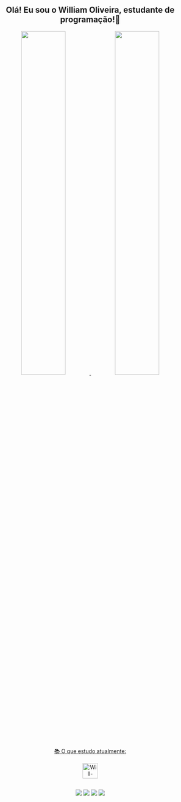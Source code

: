 <div align="center"><h2> Olá! Eu sou o William Oliveira, estudante de programação!🤗  </h2></div>
<div align="center">
  <a href="https://github.com/pWillOliveira">
  <img width="48%" src="https://github-readme-stats.vercel.app/api?username=pwilloliveira&show_icons=true&theme=tokyonight&include_all_commits=true&count_private=true"/>
  <img width="48%" src="https://github-readme-stats.vercel.app/api/top-langs/?username=pwilloliveira&layout=compact&langs_count=7&theme=tokyonight"/>
</div>
<div align="center">
📚 O que estudo atualmente: 

<div style="display: inline_block"><br>
  <img align="center" alt="Will-Java" height="40" width="40" src="https://cdn.jsdelivr.net/gh/devicons/devicon/icons/java/java-original-wordmark.svg">
</div>

  ##
  
<div>
  <a href="https://www.linkedin.com/in/pwilloliveira/" target="_blank"><img src="https://img.shields.io/badge/-LinkedIn-%230077B5?style=for-the-badge&logo=linkedin&logoColor=white" target="_blank"></a> 
  <a href="https://www.instagram.com/willzinoliveira/" target="_blank"><img src="https://img.shields.io/badge/-Instagram-%23E4405F?style=for-the-badge&logo=instagram&logoColor=white" target="_blank"></a>
 	<a href="https://www.twitch.tv/willzinoliveira" target="_blank"><img src="https://img.shields.io/badge/Twitch-9146FF?style=for-the-badge&logo=twitch&logoColor=white" target="_blank"></a> 
  <a href = "mailto:poliveira.william@gmail.com"><img src="https://img.shields.io/badge/-Gmail-%23333?style=for-the-badge&logo=gmail&logoColor=white" target="_blank"></a>
</div>
